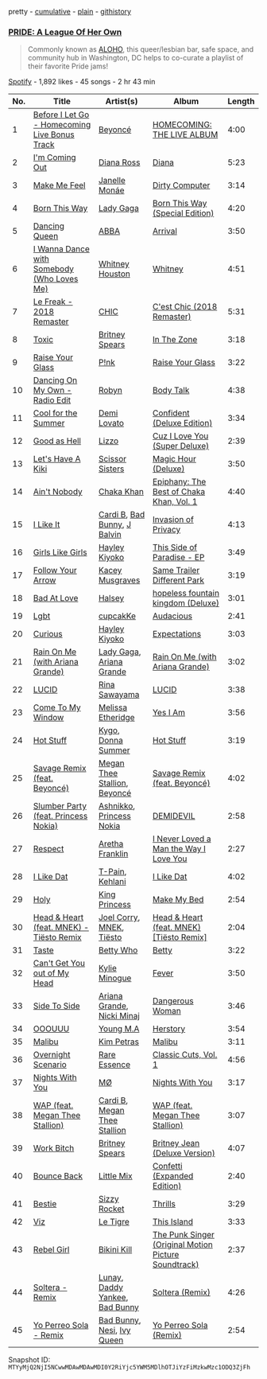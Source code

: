 pretty - [cumulative](/playlists/cumulative/37i9dQZF1DWXomWOJXYvzn.md) - [plain](/playlists/plain/37i9dQZF1DWXomWOJXYvzn) - [githistory](https://github.githistory.xyz/mackorone/spotify-playlist-archive/blob/main/playlists/plain/37i9dQZF1DWXomWOJXYvzn)

### [PRIDE: A League Of Her Own](https://open.spotify.com/playlist/37i9dQZF1DWXomWOJXYvzn)

> Commonly known as <a href="https://www.instagram.com/alohodc/">ALOHO</a>, this queer/lesbian bar, safe space, and community hub in Washington, DC  helps to co\-curate a playlist of their favorite Pride jams!

[Spotify](https://open.spotify.com/user/spotify) - 1,892 likes - 45 songs - 2 hr 43 min

| No. | Title | Artist(s) | Album | Length |
|---|---|---|---|---|
| 1 | [Before I Let Go \- Homecoming Live Bonus Track](https://open.spotify.com/track/7LikBkHerFGZ58QHVOKp1t) | [Beyoncé](https://open.spotify.com/artist/6vWDO969PvNqNYHIOW5v0m) | [HOMECOMING: THE LIVE ALBUM](https://open.spotify.com/album/35S1JCj5paIfElT2GODl6x) | 4:00 |
| 2 | [I'm Coming Out](https://open.spotify.com/track/3SnGymj6ijE2iuUfWxLo1q) | [Diana Ross](https://open.spotify.com/artist/3MdG05syQeRYPPcClLaUGl) | [Diana](https://open.spotify.com/album/3zgDLoVcpVGfFbDZJf3uHI) | 5:23 |
| 3 | [Make Me Feel](https://open.spotify.com/track/5gW5dSy3vXJxgzma4rQuzH) | [Janelle Monáe](https://open.spotify.com/artist/6ueGR6SWhUJfvEhqkvMsVs) | [Dirty Computer](https://open.spotify.com/album/2PjlaxlMunGOUvcRzlTbtE) | 3:14 |
| 4 | [Born This Way](https://open.spotify.com/track/6r2BECwMgEoRb5yLfp0Hca) | [Lady Gaga](https://open.spotify.com/artist/1HY2Jd0NmPuamShAr6KMms) | [Born This Way \(Special Edition\)](https://open.spotify.com/album/5maeycU97NHBgwRr2h2A4O) | 4:20 |
| 5 | [Dancing Queen](https://open.spotify.com/track/0GjEhVFGZW8afUYGChu3Rr) | [ABBA](https://open.spotify.com/artist/0LcJLqbBmaGUft1e9Mm8HV) | [Arrival](https://open.spotify.com/album/1V6a99EbTTIegOhWoPxYI9) | 3:50 |
| 6 | [I Wanna Dance with Somebody \(Who Loves Me\)](https://open.spotify.com/track/2tUBqZG2AbRi7Q0BIrVrEj) | [Whitney Houston](https://open.spotify.com/artist/6XpaIBNiVzIetEPCWDvAFP) | [Whitney](https://open.spotify.com/album/5Vdzprr5cOqXQo44eHeV7t) | 4:51 |
| 7 | [Le Freak \- 2018 Remaster](https://open.spotify.com/track/7Kszjzps0xbQXyo1pO4KfE) | [CHIC](https://open.spotify.com/artist/0Xf8oDAJYd2D0k3NLI19OV) | [C'est Chic \(2018 Remaster\)](https://open.spotify.com/album/4a1EmaXGBiQ61Y4m6SNcYi) | 5:31 |
| 8 | [Toxic](https://open.spotify.com/track/6I9VzXrHxO9rA9A5euc8Ak) | [Britney Spears](https://open.spotify.com/artist/26dSoYclwsYLMAKD3tpOr4) | [In The Zone](https://open.spotify.com/album/0z7pVBGOD7HCIB7S8eLkLI) | 3:18 |
| 9 | [Raise Your Glass](https://open.spotify.com/track/1gv4xPanImH17bKZ9rOveR) | [P!nk](https://open.spotify.com/artist/1KCSPY1glIKqW2TotWuXOR) | [Raise Your Glass](https://open.spotify.com/album/3uQMzfrf4kUNGsCtmTtjPh) | 3:22 |
| 10 | [Dancing On My Own \- Radio Edit](https://open.spotify.com/track/7g13jf3zqlP5S68Voo5v9m) | [Robyn](https://open.spotify.com/artist/6UE7nl9mha6s8z0wFQFIZ2) | [Body Talk](https://open.spotify.com/album/0Rzg7fqyWE39G6wKipxrns) | 4:38 |
| 11 | [Cool for the Summer](https://open.spotify.com/track/2zFF6jG5hQArbzcXz3KUWk) | [Demi Lovato](https://open.spotify.com/artist/6S2OmqARrzebs0tKUEyXyp) | [Confident \(Deluxe Edition\)](https://open.spotify.com/album/3HV3ecmJJ2GmHM93vVVKXF) | 3:34 |
| 12 | [Good as Hell](https://open.spotify.com/track/6KgBpzTuTRPebChN0VTyzV) | [Lizzo](https://open.spotify.com/artist/56oDRnqbIiwx4mymNEv7dS) | [Cuz I Love You \(Super Deluxe\)](https://open.spotify.com/album/7hBV0wo7cDHZQLYnuOJ312) | 2:39 |
| 13 | [Let's Have A Kiki](https://open.spotify.com/track/154Ada4WZXskIMnsKiy26u) | [Scissor Sisters](https://open.spotify.com/artist/3Y10boYzeuFCJ4Qgp53w6o) | [Magic Hour \(Deluxe\)](https://open.spotify.com/album/2P12s0AcooZGvM6mfgeuw3) | 3:50 |
| 14 | [Ain't Nobody](https://open.spotify.com/track/2NVpYQqdraEcQwqT7GhUkh) | [Chaka Khan](https://open.spotify.com/artist/6mQfAAqZGBzIfrmlZCeaYT) | [Epiphany: The Best of Chaka Khan, Vol\. 1](https://open.spotify.com/album/3qeheeurjW0lNtf9d7hJLe) | 4:40 |
| 15 | [I Like It](https://open.spotify.com/track/58q2HKrzhC3ozto2nDdN4z) | [Cardi B](https://open.spotify.com/artist/4kYSro6naA4h99UJvo89HB), [Bad Bunny](https://open.spotify.com/artist/4q3ewBCX7sLwd24euuV69X), [J Balvin](https://open.spotify.com/artist/1vyhD5VmyZ7KMfW5gqLgo5) | [Invasion of Privacy](https://open.spotify.com/album/4KdtEKjY3Gi0mKiSdy96ML) | 4:13 |
| 16 | [Girls Like Girls](https://open.spotify.com/track/3dNjUFt6EFU4Gq6Q5vfJqf) | [Hayley Kiyoko](https://open.spotify.com/artist/3LjhVl7GzYsza1biQjTpaN) | [This Side of Paradise \- EP](https://open.spotify.com/album/1DBeQGiRdap7iuvuxSx3bD) | 3:49 |
| 17 | [Follow Your Arrow](https://open.spotify.com/track/4CLPNURPcKztF9RRdcWLGP) | [Kacey Musgraves](https://open.spotify.com/artist/70kkdajctXSbqSMJbQO424) | [Same Trailer Different Park](https://open.spotify.com/album/6IGpQUt0KNi5rBUXZZOFI6) | 3:19 |
| 18 | [Bad At Love](https://open.spotify.com/track/7y9iMe8SOB6z3NoHE2OfXl) | [Halsey](https://open.spotify.com/artist/26VFTg2z8YR0cCuwLzESi2) | [hopeless fountain kingdom \(Deluxe\)](https://open.spotify.com/album/7GjG91tyHQNGEHzKJaqOi0) | 3:01 |
| 19 | [Lgbt](https://open.spotify.com/track/0lsw4q8Jei7gEoV7kFe3DS) | [cupcakKe](https://open.spotify.com/artist/76SlrtEaq2oViRXulxjfuM) | [Audacious](https://open.spotify.com/album/0Gg0Pn44Sh7FYtBDzgc5CF) | 2:41 |
| 20 | [Curious](https://open.spotify.com/track/5btaVjrLBxTvXNmCv5DrW2) | [Hayley Kiyoko](https://open.spotify.com/artist/3LjhVl7GzYsza1biQjTpaN) | [Expectations](https://open.spotify.com/album/2oRkkW6ZudviRBd6mx4CfL) | 3:03 |
| 21 | [Rain On Me \(with Ariana Grande\)](https://open.spotify.com/track/24ySl2hOPGCDcxBxFIqWBu) | [Lady Gaga](https://open.spotify.com/artist/1HY2Jd0NmPuamShAr6KMms), [Ariana Grande](https://open.spotify.com/artist/66CXWjxzNUsdJxJ2JdwvnR) | [Rain On Me \(with Ariana Grande\)](https://open.spotify.com/album/4TqgXMSSTwP3RCo3MMSR6t) | 3:02 |
| 22 | [LUCID](https://open.spotify.com/track/5DVATjQZPVsm5kWbrPmekU) | [Rina Sawayama](https://open.spotify.com/artist/2KEqzdPS7M5YwGmiuPTdr5) | [LUCID](https://open.spotify.com/album/77ouoghU4UrNpO63JWLR2C) | 3:38 |
| 23 | [Come To My Window](https://open.spotify.com/track/4LmlGaGTEbTGE5VngAbpA3) | [Melissa Etheridge](https://open.spotify.com/artist/01Ppu7N8uYJI8SAONo2YZA) | [Yes I Am](https://open.spotify.com/album/1qzfqlEyzPD0VyCcSSQwZD) | 3:56 |
| 24 | [Hot Stuff](https://open.spotify.com/track/00ETaeHUQ6lops3oWU1Wrt) | [Kygo](https://open.spotify.com/artist/23fqKkggKUBHNkbKtXEls4), [Donna Summer](https://open.spotify.com/artist/2eogQKWWoohI3BSnoG7E2U) | [Hot Stuff](https://open.spotify.com/album/6t95dMgjNYMtwXTKlISI42) | 3:19 |
| 25 | [Savage Remix \(feat\. Beyoncé\)](https://open.spotify.com/track/5v4GgrXPMghOnBBLmveLac) | [Megan Thee Stallion](https://open.spotify.com/artist/181bsRPaVXVlUKXrxwZfHK), [Beyoncé](https://open.spotify.com/artist/6vWDO969PvNqNYHIOW5v0m) | [Savage Remix \(feat\. Beyoncé\)](https://open.spotify.com/album/6M4VOF1ExBRii1x20Pk0GR) | 4:02 |
| 26 | [Slumber Party \(feat\. Princess Nokia\)](https://open.spotify.com/track/11ZulcYY4lowvcQm4oe3VJ) | [Ashnikko](https://open.spotify.com/artist/3PyJHH2wyfQK3WZrk9rpmP), [Princess Nokia](https://open.spotify.com/artist/6lay1nwbE6hTx1jivysUAL) | [DEMIDEVIL](https://open.spotify.com/album/438ToDoVaJH5aTIXXrlDyI) | 2:58 |
| 27 | [Respect](https://open.spotify.com/track/7s25THrKz86DM225dOYwnr) | [Aretha Franklin](https://open.spotify.com/artist/7nwUJBm0HE4ZxD3f5cy5ok) | [I Never Loved a Man the Way I Love You](https://open.spotify.com/album/5WndWfzGwCkHzAbQXVkg2V) | 2:27 |
| 28 | [I Like Dat](https://open.spotify.com/track/7KrlNS2VqiNNJ82RMQdxBn) | [T\-Pain](https://open.spotify.com/artist/3aQeKQSyrW4qWr35idm0cy), [Kehlani](https://open.spotify.com/artist/0cGUm45nv7Z6M6qdXYQGTX) | [I Like Dat](https://open.spotify.com/album/6tFOjuF74joX0RHbimAZp3) | 4:02 |
| 29 | [Holy](https://open.spotify.com/track/7FVGIPgLMDChTffvG2LuHV) | [King Princess](https://open.spotify.com/artist/6beUvFUlKliUYJdLOXNj9C) | [Make My Bed](https://open.spotify.com/album/6VnoKML5dWRxOOEbMAPfG5) | 2:54 |
| 30 | [Head & Heart \(feat\. MNEK\) \- Tiësto Remix](https://open.spotify.com/track/1ohLQfIwj9NUN7e5UKeDl9) | [Joel Corry](https://open.spotify.com/artist/6DgP9otnZw5z6daOntINxp), [MNEK](https://open.spotify.com/artist/7uMh23xWiuR7zsNkuNcm2G), [Tiësto](https://open.spotify.com/artist/2o5jDhtHVPhrJdv3cEQ99Z) | [Head & Heart \(feat\. MNEK\) \[Tiësto Remix\]](https://open.spotify.com/album/1UK3zb3VPzjcTT9MBN9mAa) | 2:04 |
| 31 | [Taste](https://open.spotify.com/track/7MeoVQJEZjI9WDFEm0VJ4U) | [Betty Who](https://open.spotify.com/artist/0t3QQl52F463sxGXb1ckhB) | [Betty](https://open.spotify.com/album/1HZ53O7uBXyyYCaD7jY8I6) | 3:22 |
| 32 | [Can't Get You out of My Head](https://open.spotify.com/track/3E7ZwUMJFqpsDOJzEkBrQ7) | [Kylie Minogue](https://open.spotify.com/artist/4RVnAU35WRWra6OZ3CbbMA) | [Fever](https://open.spotify.com/album/4WzTXHp8bVKkKNu3UQ2Fqu) | 3:50 |
| 33 | [Side To Side](https://open.spotify.com/track/43bCmCI0nSgcT7QdMXY6LV) | [Ariana Grande](https://open.spotify.com/artist/66CXWjxzNUsdJxJ2JdwvnR), [Nicki Minaj](https://open.spotify.com/artist/0hCNtLu0JehylgoiP8L4Gh) | [Dangerous Woman](https://open.spotify.com/album/3pdKKSqqLVIKmRTGw0x2N7) | 3:46 |
| 34 | [OOOUUU](https://open.spotify.com/track/7JYsArznYOjX2jsrT3UEnL) | [Young M.A](https://open.spotify.com/artist/7LvoDJUNGnOrPdGRzVtOJ9) | [Herstory](https://open.spotify.com/album/23Fvpx2T1drg9lJ4WC0fXl) | 3:54 |
| 35 | [Malibu](https://open.spotify.com/track/7G0tY4ErguYZpP6nQ6Qcnc) | [Kim Petras](https://open.spotify.com/artist/3Xt3RrJMFv5SZkCfUE8C1J) | [Malibu](https://open.spotify.com/album/5wtQMwjNEy1x2OIkUIz5Lk) | 3:11 |
| 36 | [Overnight Scenario](https://open.spotify.com/track/66nXdAjGXyb76XkmVL0p9n) | [Rare Essence](https://open.spotify.com/artist/4vKZXZH0eDibGsDxMVzZDh) | [Classic Cuts, Vol\. 1](https://open.spotify.com/album/2owP9hfrBzMbvSMppf9wrP) | 4:56 |
| 37 | [Nights With You](https://open.spotify.com/track/5q5gzmbBS5yQzos2BvVr1t) | [MØ](https://open.spotify.com/artist/0bdfiayQAKewqEvaU6rXCv) | [Nights With You](https://open.spotify.com/album/0kgy48FPwyVepPIaiO2w7G) | 3:17 |
| 38 | [WAP \(feat\. Megan Thee Stallion\)](https://open.spotify.com/track/4Oun2ylbjFKMPTiaSbbCih) | [Cardi B](https://open.spotify.com/artist/4kYSro6naA4h99UJvo89HB), [Megan Thee Stallion](https://open.spotify.com/artist/181bsRPaVXVlUKXrxwZfHK) | [WAP \(feat\. Megan Thee Stallion\)](https://open.spotify.com/album/2ogiazbrNEx0kQHGl5ZBTQ) | 3:07 |
| 39 | [Work Bitch](https://open.spotify.com/track/3KliPMvk1EvFZu9cvkj8p1) | [Britney Spears](https://open.spotify.com/artist/26dSoYclwsYLMAKD3tpOr4) | [Britney Jean \(Deluxe Version\)](https://open.spotify.com/album/5rlB2HPoNHg2m1wmmh0TRv) | 4:07 |
| 40 | [Bounce Back](https://open.spotify.com/track/2RCZhvj9bhe4f14caGBsYu) | [Little Mix](https://open.spotify.com/artist/3e7awlrlDSwF3iM0WBjGMp) | [Confetti \(Expanded Edition\)](https://open.spotify.com/album/0KDISpxSUWynoaqwEaEeX8) | 2:40 |
| 41 | [Bestie](https://open.spotify.com/track/3E7DytUKiW0JRN4YMdk3cP) | [Sizzy Rocket](https://open.spotify.com/artist/2CBvbVxhd3ZJXRTCl88H7E) | [Thrills](https://open.spotify.com/album/16DLSQB7oTHcmlUOz2v0Up) | 3:29 |
| 42 | [Viz](https://open.spotify.com/track/25Yfyg01Ns0gXpHLhHm3F5) | [Le Tigre](https://open.spotify.com/artist/2n6FviARgtjjimZXu18uRM) | [This Island](https://open.spotify.com/album/2FEvlkKxysgljyanzduLFe) | 3:33 |
| 43 | [Rebel Girl](https://open.spotify.com/track/0XyjtybwqSdqMAFfBEkmZf) | [Bikini Kill](https://open.spotify.com/artist/0gvHPdYxlU94W7V5MSIlFe) | [The Punk Singer \(Original Motion Picture Soundtrack\)](https://open.spotify.com/album/7DoTlKAupC8rNAdb0tNmZ2) | 2:37 |
| 44 | [Soltera \- Remix](https://open.spotify.com/track/1c0hsvHLELX6y8qymnpLKL) | [Lunay](https://open.spotify.com/artist/47MpMsUfWtgyIIBEFOr4FE), [Daddy Yankee](https://open.spotify.com/artist/4VMYDCV2IEDYJArk749S6m), [Bad Bunny](https://open.spotify.com/artist/4q3ewBCX7sLwd24euuV69X) | [Soltera \(Remix\)](https://open.spotify.com/album/2m9Vuc9Q19qhSm6RQmBgsR) | 4:26 |
| 45 | [Yo Perreo Sola \- Remix](https://open.spotify.com/track/2cpteAYHcd4cjSxAeCkA52) | [Bad Bunny](https://open.spotify.com/artist/4q3ewBCX7sLwd24euuV69X), [Nesi](https://open.spotify.com/artist/0f6U482Lbo91QNqNFH4Tat), [Ivy Queen](https://open.spotify.com/artist/6p2442ymrT9lZEuCZJdYcH) | [Yo Perreo Sola \(Remix\)](https://open.spotify.com/album/5PnvXVpTYKTgaSOGF5DGjL) | 2:54 |

Snapshot ID: `MTYyMjQ2NjI5NCwwMDAwMDAwMDI0Y2RiYjc5YWM5MDlhOTJiYzFiMzkwMzc1ODQ3ZjFh`
